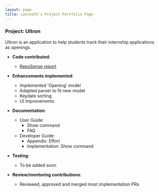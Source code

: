 ```yaml
---
layout: page
title: Lanreath's Project Portfolio Page
---
```


### Project: Ultron

Ultron is an application to help students track their internship applications as openings.

* **Code contributed**:
  * [RepoSense report](https://nus-cs2103-ay2223s2.github.io/tp-dashboard/?search=lanreath&breakdown=true)

* **Enhancements implemented**:
  * Implemented 'Opening' model
  * Adapted parser to fit new model
  * Keydate sorting
  * UI improvements

* **Documentation**:
  * User Guide:
    * Show command
    * FAQ
  * Developer Guide:
    * Appendix: Effort
    * Implementation: Show command

* **Testing**:
  * To be added soon

* **Review/mentoring contributions**:
  * Reviewed, approved and merged most implementation PRs
